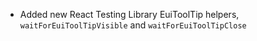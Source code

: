 - Added new React Testing Library EuiToolTip helpers, `waitForEuiToolTipVisible` and `waitForEuiToolTipClose`
